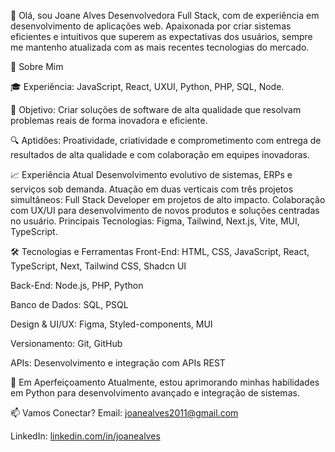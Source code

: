 👋 Olá, sou Joane Alves
Desenvolvedora Full Stack, com de experiência em desenvolvimento de aplicações web. 
Apaixonada por criar sistemas eficientes e intuitivos que superem as expectativas dos usuários, sempre me mantenho atualizada com as mais recentes tecnologias do mercado.

📍 Sobre Mim

🎓 Experiência: JavaScript, React, UXUI, Python, PHP, SQL, Node.

🚀 Objetivo: Criar soluções de software de alta qualidade que resolvam problemas reais de forma inovadora e eficiente.

🔍 Aptidões: Proatividade, criatividade e comprometimento com entrega de resultados de alta qualidade e com colaboração em equipes inovadoras.

📈 Experiência Atual
Desenvolvimento evolutivo de sistemas, ERPs e serviços sob demanda.
Atuação em duas verticais com três projetos simultâneos:
Full Stack Developer em projetos de alto impacto.
Colaboração com UX/UI para desenvolvimento de novos produtos e soluções centradas no usuário.
Principais Tecnologias: Figma, Tailwind, Next.js, Vite, MUI, TypeScript.

🛠️ Tecnologias e Ferramentas
Front-End: HTML, CSS, JavaScript, React, TypeScript, Next, Tailwind CSS, Shadcn UI

Back-End: Node.js, PHP, Python

Banco de Dados: SQL, PSQL

Design & UI/UX: Figma, Styled-components, MUI

Versionamento: Git, GitHub

APIs: Desenvolvimento e integração com APIs REST

🌱 Em Aperfeiçoamento
Atualmente, estou aprimorando minhas habilidades em Python para desenvolvimento avançado e integração de sistemas.

📫 Vamos Conectar?
Email: joanealves2011@gmail.com

LinkedIn: [linkedin.com/in/joanealves](https://www.linkedin.com/in/joane-alves-ribeiro/)
